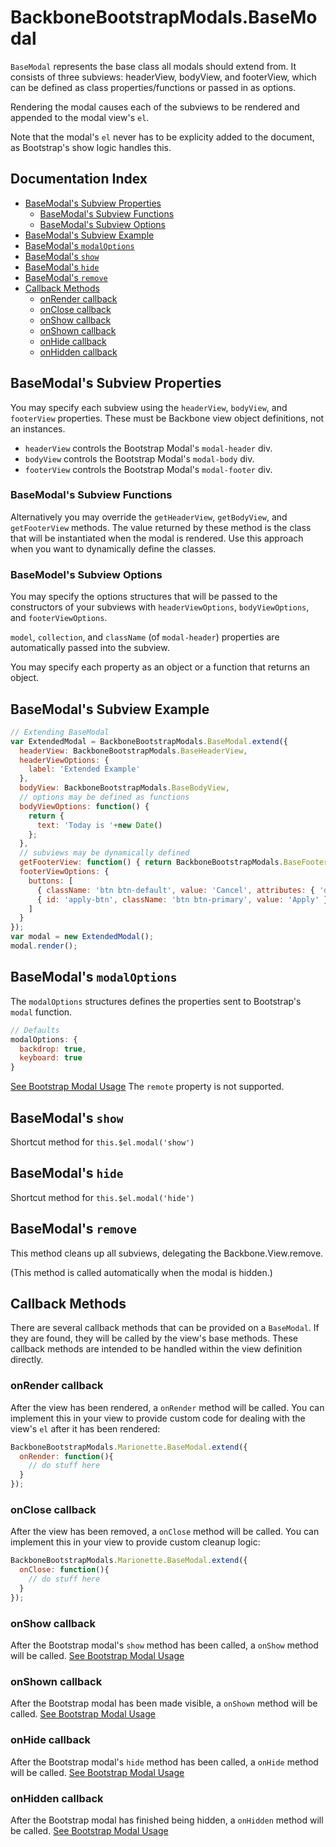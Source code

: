 # BackboneBootstrapModals.BaseModal

`BaseModal` represents the base class all modals should extend from. It 
consists of three subviews: headerView, bodyView, and footerView, which can be defined as class properties/functions or passed in as options.

Rendering the modal causes each of the subviews to be rendered and appended to the modal view's `el`.

Note that the modal's `el` never has to be explicity added to the document, as Bootstrap's show logic handles this.

## Documentation Index

* [BaseModal's Subview Properties](#basemodals-subview-properties)
  * [BaseModal's Subview Functions](#basemodals-subview-functions)
  * [BaseModal's Subview Options](#basemodals-subview-options)
* [BaseModal's Subview Example](#basemodals-subviews-example)
* [BaseModal's `modalOptions`](#basemodals-modaloptions)
* [BaseModal's `show`](#basemodals-show)
* [BaseModal's `hide`](#basemodals-hide)
* [BaseModal's `remove`](#basemodals-remove)
* [Callback Methods](#callback-methods)
  * [onRender callback](#onrender-callback)
  * [onClose callback](#onclose-callback)
  * [onShow callback](#onshow-callback)
  * [onShown callback](#onshown-callback)
  * [onHide callback](#onhide-callback)
  * [onHidden callback](#onhidden-callback)

## BaseModal's Subview Properties

You may specify each subview using the `headerView`, `bodyView`, and `footerView` properties.
These must be Backbone view object definitions, not an instances.

* `headerView` controls the Bootstrap Modal's `modal-header` div. 
* `bodyView` controls the Bootstrap Modal's `modal-body` div. 
* `footerView` controls the Bootstrap Modal's `modal-footer` div. 

### BaseModal's Subview Functions

Alternatively you may override the `getHeaderView`, `getBodyView`, and `getFooterView` methods. The value returned by these method is the class that will be instantiated when the modal is rendered. Use this approach when you want to dynamically define the classes.

### BaseModel's Subview Options

You may specify the options structures that will be passed to the constructors of your subviews with `headerViewOptions`, `bodyViewOptions`, and `footerViewOptions`.

`model`, `collection`, and `className` (of `modal-header`) properties are automatically passed into the subview.

You may specify each property as an object or a function that returns an object.

## BaseModal's Subview Example

```javascript
// Extending BaseModal
var ExtendedModal = BackboneBootstrapModals.BaseModal.extend({
  headerView: BackboneBootstrapModals.BaseHeaderView,
  headerViewOptions: {
    label: 'Extended Example'
  },
  bodyView: BackboneBootstrapModals.BaseBodyView,
  // options may be defined as functions
  bodyViewOptions: function() {
    return {
      text: 'Today is '+new Date()
    };
  },
  // subviews may be dynamically defined
  getFooterView: function() { return BackboneBootstrapModals.BaseFooterView; },
  footerViewOptions: {
    buttons: [
      { className: 'btn btn-default', value: 'Cancel', attributes: { 'data-dismiss': 'modal', 'aria-hidden': 'true' }},
      { id: 'apply-btn', className: 'btn btn-primary', value: 'Apply' }
    ]
  }
});
var modal = new ExtendedModal();
modal.render();
```

## BaseModal's `modalOptions`

The `modalOptions` structures defines the properties sent to Bootstrap's `modal` function.

```javascript
// Defaults
modalOptions: {
  backdrop: true,
  keyboard: true
}
```

[See Bootstrap Modal Usage](http://getbootstrap.com/javascript/#modals-usage)
The `remote` property is not supported.

## BaseModal's `show`

Shortcut method for `this.$el.modal('show')`

## BaseModal's `hide`

Shortcut method for `this.$el.modal('hide')`

## BaseModal's `remove`

This method cleans up all subviews, delegating the Backbone.View.remove.

(This method is called automatically when the modal is hidden.)

## Callback Methods

There are several callback methods that can be provided on a
`BaseModal`. If they are found, they will be called by the
view's base methods. These callback methods are intended to be
handled within the view definition directly.

### onRender callback

After the view has been rendered, a `onRender` method will be called.
You can implement this in your view to provide custom code for dealing
with the view's `el` after it has been rendered:

```js
BackboneBootstrapModals.Marionette.BaseModal.extend({
  onRender: function(){
    // do stuff here
  }
});
```

### onClose callback

After the view has been removed, a `onClose` method will be called.
You can implement this in your view to provide custom cleanup logic:

```js
BackboneBootstrapModals.Marionette.BaseModal.extend({
  onClose: function(){
    // do stuff here
  }
});
```

### onShow callback

After the Bootstrap modal's `show` method has been called, a `onShow` method will be called. 
[See Bootstrap Modal Usage](http://getbootstrap.com/javascript/#modals-usage)

### onShown callback

After the Bootstrap modal has been made visible, a `onShown` method will be called.
[See Bootstrap Modal Usage](http://getbootstrap.com/javascript/#modals-usage)

### onHide callback

After the Bootstrap modal's `hide` method has been called, a `onHide` method will be called. 
[See Bootstrap Modal Usage](http://getbootstrap.com/javascript/#modals-usage)

### onHidden callback

After the Bootstrap modal has finished being hidden, a `onHidden` method will be called. 
[See Bootstrap Modal Usage](http://getbootstrap.com/javascript/#modals-usage)
